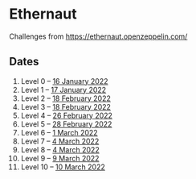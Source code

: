 # Ethernaut

Challenges from https://ethernaut.openzeppelin.com/

## Dates

1. Level 0 – [16 January 2022](https://rinkeby.etherscan.io/tx/0xce62ffc04dea12a62e225636fff954c2b87ecf76954d7756448d0d23d4731412)
1. Level 1 – [17 January 2022](https://rinkeby.etherscan.io/tx/0xb5af954d492e00ab892053e643a20faf65a4191f20456e2dc04346b3692530a3)
1. Level 2 – [18 February 2022](https://rinkeby.etherscan.io/tx/0x773d0eb0b98732cce18908d5c675a3d8ecdafb2285e46d15e729912053cf1e85)
1. Level 3 – [18 February 2022](https://rinkeby.etherscan.io/tx/0xb9311b0ac8d80db2876782783243a1dd69648457d800d1eac9862d2211eadf52)
1. Level 4 – [26 February 2022](https://rinkeby.etherscan.io/tx/0xf93bb7dd862d3ad7fa2e3f8fbbda2a45776217912704ac39a4d9b13e2174ef79)
1. Level 5 – [28 February 2022](https://rinkeby.etherscan.io/tx/0xd88f4d71518a259c241f8512aca5699a2bea664ec96dc26a5bf5c232df03b3c2)
1. Level 6 – [1 March 2022](https://rinkeby.etherscan.io/tx/0x596ee6f1190b961ed7498f249cd69579b2578c5e24dd0c18dd5a99bc2f4fb28c)
1. Level 7 – [4 March 2022](https://rinkeby.etherscan.io/tx/0x570c79b9d856028966b4deaef9983cc30edbce5a0ca40548f8883b0c4c9682f0)
1. Level 8 – [4 March 2022](https://rinkeby.etherscan.io/tx/0x1df5c9ce7df0e3e47d5f6cdb623acacf0159830e585429f030ba1aa969bc4692)
1. Level 9 – [9 March 2022](https://rinkeby.etherscan.io/tx/0x3af449a6bebdd6271122e7b64f5bd4049c0b4979428a385fed96f312b9f1c9a3)
1. Level 10 – [10 March 2022](https://rinkeby.etherscan.io/tx/0x3ca5e3d88af0102d84686c511e7b5ee1c58285b93a8734835b08bc081d622159)
